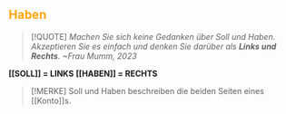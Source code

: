 ## <font color = "orange">Haben</font>

>[!QUOTE]
>*Machen Sie sich keine Gedanken über Soll und Haben. Akzeptieren Sie es einfach und denken Sie darüber als **Links und Rechts**.
>     ~Frau Mumm, 2023*

**[[SOLL]] = LINKS**
**[[HABEN]] = RECHTS**

>[!MERKE]
>Soll und Haben beschreiben die beiden Seiten eines [[Konto]]s.